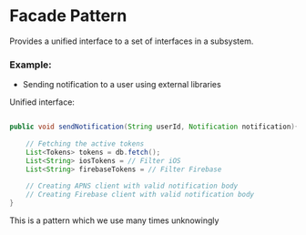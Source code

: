 # Facade Pattern

Provides a unified interface to a set of interfaces in a subsystem.


### Example:
- Sending notification to a user using external libraries

Unified interface:

```java

public void sendNotification(String userId, Notification notification){
    
    // Fetching the active tokens
    List<Tokens> tokens = db.fetch();
    List<String> iosTokens = // Filter iOS
    List<String> firebaseTokens = // Filter Firebase
    
    // Creating APNS client with valid notification body
    // Creating Firebase client with valid notification body
}
```

This is a pattern which we use many times unknowingly


